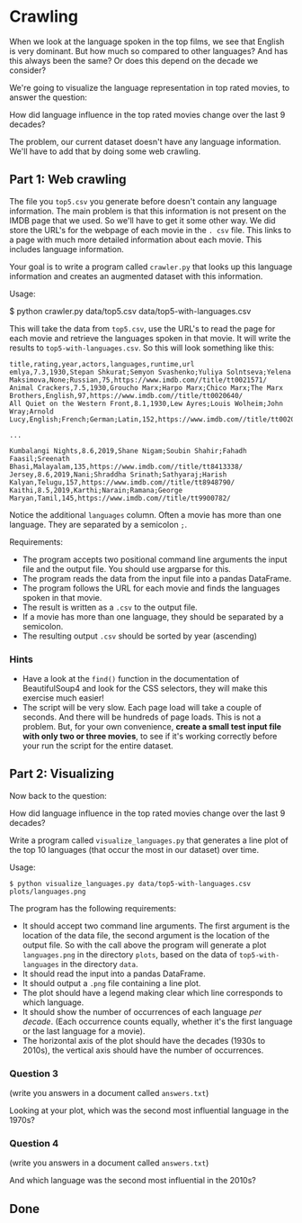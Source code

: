 # Crawling

When we look at the language spoken in the top films, we see that English is very dominant. But how much so compared to other languages? And has this always been the same? Or does this depend on the decade we consider?

We're going to visualize the language representation in top rated movies, to answer the question:

How did language influence in the top rated movies change over the last 9 decades?

The problem, our current dataset doesn't have any language information. We'll have to add that by doing some web crawling.

## Part 1: Web crawling

The file you `top5.csv` you generate before doesn't contain any language information. The main problem is that this information is not present on the IMDB page that we used. So we'll have to get it some other way. We did store the URL's for the webpage of each movie in the `. csv` file. This links to a page with much more detailed information about each movie. This includes language information.

Your goal is to write a program called `crawler.py` that looks up this language information and creates an augmented dataset with this information.

Usage:

$ python crawler.py data/top5.csv data/top5-with-languages.csv

This will take the data from `top5.csv`, use the URL's to read the page for each movie and retrieve the languages spoken in that movie. It will write the results to `top5-with-languages.csv`. So this will look something like this:

    title,rating,year,actors,languages,runtime,url
    emlya,7.3,1930,Stepan Shkurat;Semyon Svashenko;Yuliya Solntseva;Yelena Maksimova,None;Russian,75,https://www.imdb.com//title/tt0021571/
    Animal Crackers,7.5,1930,Groucho Marx;Harpo Marx;Chico Marx;The Marx Brothers,English,97,https://www.imdb.com//title/tt0020640/
    All Quiet on the Western Front,8.1,1930,Lew Ayres;Louis Wolheim;John Wray;Arnold Lucy,English;French;German;Latin,152,https://www.imdb.com//title/tt0020629/

    ...

    Kumbalangi Nights,8.6,2019,Shane Nigam;Soubin Shahir;Fahadh Faasil;Sreenath Bhasi,Malayalam,135,https://www.imdb.com//title/tt8413338/
    Jersey,8.6,2019,Nani;Shraddha Srinath;Sathyaraj;Harish Kalyan,Telugu,157,https://www.imdb.com//title/tt8948790/
    Kaithi,8.5,2019,Karthi;Narain;Ramana;George Maryan,Tamil,145,https://www.imdb.com//title/tt9900782/

Notice the additional `languages` column. Often a movie has more than one language. They are separated by a semicolon `;`.

Requirements:

- The program accepts two positional command line arguments the input file and the output file. You should use argparse for this.
- The program reads the data from the input file into a pandas DataFrame.
- The program follows the URL for each movie and finds the languages spoken in that movie.
- The result is written as a `.csv` to the output file.
- If a movie has more than one language, they should be separated by a semicolon.
- The resulting output `.csv` should be sorted by year (ascending)

### Hints

* Have a look at the `find()` function in the documentation of BeautifulSoup4 and look for the CSS selectors, they will make this exercise much easier!
* The script will be very slow. Each page load will take a couple of seconds. And there will be hundreds of page loads. This is not a problem. But, for your own convenience, **create a small test input file with only two or three movies**, to see if it's working correctly before your run the script for the entire dataset.

## Part 2: Visualizing

Now back to the question:

How did language influence in the top rated movies change over the last 9 decades?

Write a program called `visualize_languages.py` that generates a line plot of the top 10 languages (that occur the most in our dataset) over time.

Usage:

    $ python visualize_languages.py data/top5-with-languages.csv plots/languages.png

The program has the following requirements:

- It should accept two command line arguments. The first argument is the location of the data file, the second argument is the location of the output file. So with the call above the program will generate a plot `languages.png` in the directory `plots`, based on the data of `top5-with-languages` in the directory `data`.
- It should read the input into a pandas DataFrame.
- It should output a `.png` file containing a line plot.
- The plot should have a legend making clear which line corresponds to which language.
- It should show the number of occurrences of each language *per decade*. (Each occurrence counts equally, whether it's the first language or the last language for a movie).
- The horizontal axis of the plot should have the decades (1930s to 2010s), the vertical axis should have the number of occurrences.

### Question 3
(write you answers in a document called `answers.txt`)

Looking at your plot, which was the second most influential language in the 1970s?


### Question 4
(write you answers in a document called `answers.txt`)

And which language was the second most influential in the 2010s?

## Done
